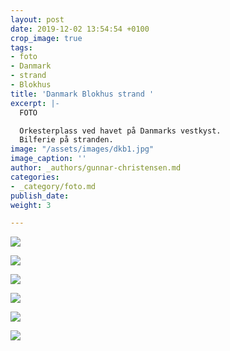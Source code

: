 ```yaml
---
layout: post
date: 2019-12-02 13:54:54 +0100
crop_image: true
tags:
- foto
- Danmark
- strand
- Blokhus
title: 'Danmark Blokhus strand '
excerpt: |-
  FOTO

  Orkesterplass ved havet på Danmarks vestkyst.
  Bilferie på stranden.
image: "/assets/images/dkb1.jpg"
image_caption: ''
author: _authors/gunnar-christensen.md
categories:
- _category/foto.md
publish_date: 
weight: 3

---
```

![](http://www.helping.no/dkb11.jpg)

![](http://www.helping.no/dkb4.jpg)

![](http://www.helping.no/dkb3.jpg)

![](http://www.helping.no/dkb7.jpg)

![](http://www.helping.no/dkb8.jpg)

![](http://www.helping.no/mobbing.jpg)